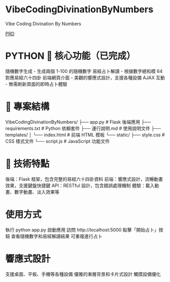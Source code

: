 # VibeCodingDivinationByNumbers

Vibe Coding Divination By Numbers

[PRD](PRD.md)

# PYTHON 🎯 核心功能（已完成）
隨機數字生成 - 生成兩個 1-100 的隨機數字
易經占卜解讀 - 根據數字總和模 64 對應易經六十四卦
前端網頁介面 - 美觀的響應式設計，支援各種設備
AJAX 互動 - 無需刷新頁面的即時占卜體驗
# 📁 專案結構
VibeCodingDivinationByNumbers/
├── app.py                 # Flask 後端應用
├── requirements.txt       # Python 依賴套件
├── 運行說明.md           # 使用說明文件
├── templates/
│   └── index.html        # 前端 HTML 模板
└── static/
    ├── style.css         # CSS 樣式文件
    └── script.js         # JavaScript 功能文件

# 🚀 技術特點
後端：Flask 框架，包含完整的易經六十四卦資料
前端：響應式設計，流暢動畫效果，支援鍵盤快捷鍵
API：RESTful 設計，包含錯誤處理機制
體驗：載入動畫、數字動畫、淡入效果等
# 使用方式
執行 python app.py 啟動應用
訪問 http://localhost:5000
點擊「開始占卜」按鈕
查看隨機數字和易經解讀結果
可重複進行占卜
# 響應式設計
支援桌面、平板、手機等各種設備
優雅的漸層背景和卡片式設計
觸摸設備優化
